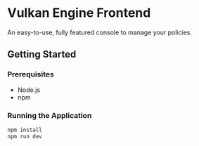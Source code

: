 # Vulkan Engine Frontend

An easy-to-use, fully featured console to manage your policies.

## Getting Started

### Prerequisites

- Node.js
- npm

### Running the Application

```bash
npm install
npm run dev
```
